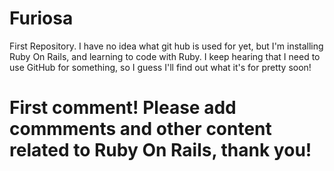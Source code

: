# Furiosa
First Repository. I have no idea what git hub is used for yet, but I'm installing Ruby On Rails, and learning to code with Ruby. I keep hearing that I need to use GitHub for something, so I guess I'll find out what it's for pretty soon!
# First comment! Please add commments and other content related to Ruby On Rails, thank you!
